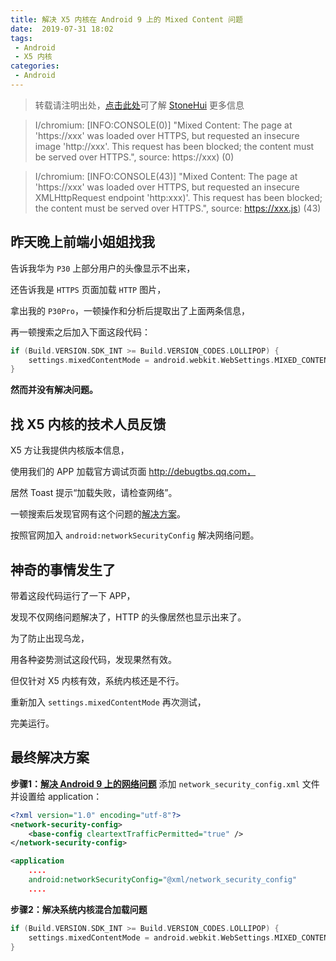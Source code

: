 ```yaml
---
title: 解决 X5 内核在 Android 9 上的 Mixed Content 问题
date:  2019-07-31 18:02
tags:
 - Android
 - X5 内核
categories:
 - Android
---
```


> 转载请注明出处，[点击此处](https://shichaohui.github.io/)可了解 [StoneHui](https://shichaohui.github.io/) 更多信息

> I/chromium: [INFO:CONSOLE(0)] "Mixed Content: The page at 'https://xxx' was loaded over HTTPS, but requested an insecure image 'http://xxx'. This request has been blocked; the content must be served over HTTPS.", source: https://xxx) (0)

> I/chromium: [INFO:CONSOLE(43)] "Mixed Content: The page at 'https://xxx' was loaded over HTTPS, but requested an insecure XMLHttpRequest endpoint 'http:xxx)'. This request has been blocked; the content must be served over HTTPS.", source: https://xxx.js) (43)

## 昨天晚上前端小姐姐找我

告诉我华为 `P30` 上部分用户的头像显示不出来，

还告诉我是 `HTTPS` 页面加载 `HTTP` 图片，

拿出我的 `P30Pro`，一顿操作和分析后提取出了上面两条信息，

再一顿搜索之后加入下面这段代码：

```kotlin
if (Build.VERSION.SDK_INT >= Build.VERSION_CODES.LOLLIPOP) {
    settings.mixedContentMode = android.webkit.WebSettings.MIXED_CONTENT_COMPATIBILITY_MODE
}
```

**然而并没有解决问题。**

## 找 X5 内核的技术人员反馈

X5 方让我提供内核版本信息，

使用我们的 APP 加载官方调试页面 http://debugtbs.qq.com，

居然 Toast 提示“加载失败，请检查网络”。

一顿搜索后发现官网有这个问题的[解决方案]([https://x5.tencent.com/tbs/technical.html#/detail/sdk/1/b1b4cd06-f71e-47ab-b15f-f92fa9fe81da](https://x5.tencent.com/tbs/technical.html#/detail/sdk/1/b1b4cd06-f71e-47ab-b15f-f92fa9fe81da)
)。

按照官网加入 `android:networkSecurityConfig` 解决网络问题。

## 神奇的事情发生了

带着这段代码运行了一下 APP，

发现不仅网络问题解决了，HTTP 的头像居然也显示出来了。

为了防止出现乌龙，

用各种姿势测试这段代码，发现果然有效。

但仅针对 X5 内核有效，系统内核还是不行。

重新加入 `settings.mixedContentMode` 再次测试，

完美运行。

## 最终解决方案

**步骤1：[解决 Android 9 上的网络问题](https://x5.tencent.com/tbs/technical.html#/detail/sdk/1/b1b4cd06-f71e-47ab-b15f-f92fa9fe81da)**
添加 `network_security_config.xml` 文件并设置给 application：

```xml
<?xml version="1.0" encoding="utf-8"?>
<network-security-config>
    <base-config cleartextTrafficPermitted="true" />
</network-security-config>
```

```xml
<application
    ....
    android:networkSecurityConfig="@xml/network_security_config"
    ....
```

**步骤2：解决系统内核混合加载问题**

```kotlin
if (Build.VERSION.SDK_INT >= Build.VERSION_CODES.LOLLIPOP) {
    settings.mixedContentMode = android.webkit.WebSettings.MIXED_CONTENT_COMPATIBILITY_MODE
}
```
